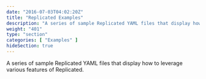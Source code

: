 ```yaml
---
date: "2016-07-03T04:02:20Z"
title: "Replicated Examples"
description: "A series of sample Replicated YAML files that display how to leverage various features of Replicated."
weight: "401"
type: "section"
categories: [ "Examples" ]
hideSection: true
---
```


A series of sample Replicated YAML files that display how to leverage various features of Replicated.